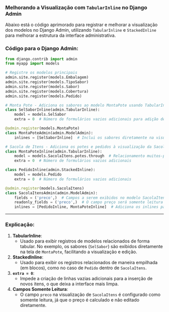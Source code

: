 ### Melhorando a Visualização com `TabularInline` no Django Admin

Abaixo está o código aprimorado para registrar e melhorar a visualização dos modelos no Django Admin, utilizando `TabularInline` e `StackedInline` para melhorar a estrutura da interface administrativa.

### Código para o Django Admin:

```python
from django.contrib import admin
from myapp import models

# Registre os modelos principais
admin.site.register(models.Embalagem)
admin.site.register(models.TipoSabor)
admin.site.register(models.Sabor)
admin.site.register(models.Cobertura)
admin.site.register(models.Pedido)

# Monta Pote - Adiciona os sabores ao modelo MontaPote usando TabularInline
class SelSaborInline(admin.TabularInline):
    model = models.SelSabor
    extra = 0  # Número de formulários vazios adicionais para adição de novos itens

@admin.register(models.MontaPote)
class MontaPoteAdmin(admin.ModelAdmin):
    inlines = [SelSaborInline]  # Inclui os sabores diretamente na visualização de MontaPote

# Sacola de Itens - Adiciona os potes e pedidos à visualização da SacolaItens
class MontaPoteInline(admin.TabularInline):
    model = models.SacolaItens.potes.through  # Relacionamento muitos-para-muitos entre MontaPote e SacolaItens
    extra = 0  # Número de formulários vazios adicionais

class PedidoInline(admin.StackedInline):
    model = models.Pedido
    extra = 0  # Número de formulários vazios adicionais

@admin.register(models.SacolaItens)
class SacolaItensAdmin(admin.ModelAdmin):
    fields = ('preco',)  # Campos a serem exibidos no modelo SacolaItens
    readonly_fields = ('preco',)  # O campo preço será somente leitura
    inlines = [PedidoInline, MontaPoteInline]  # Adiciona os inlines para Pedido e MontaPote

```

---

### Explicação:

1. **TabularInline**:
    - Usado para exibir registros de modelos relacionados de forma tabular. No exemplo, os sabores (`SelSabor`) são exibidos diretamente na tela de `MontaPote`, facilitando a visualização e edição.
2. **StackedInline**:
    - Usado para exibir os registros relacionados de maneira empilhada (em blocos), como no caso de `Pedido` dentro de `SacolaItens`.
3. **`extra = 0`**:
    - Impede a criação de linhas vazias adicionais para a inserção de novos itens, o que deixa a interface mais limpa.
4. **Campos Somente Leitura**:
    - O campo `preco` na visualização de `SacolaItens` é configurado como somente leitura, já que o preço é calculado e não editado diretamente.